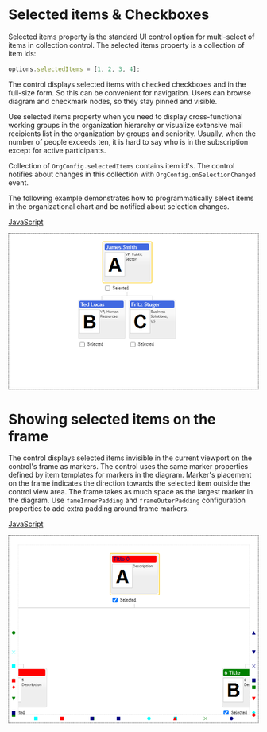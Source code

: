 # Selected items & Checkboxes
Selected items property is the standard UI control option for multi-select of items in collection control. The selected items property is a collection of item ids:

```JavaScript
options.selectedItems = [1, 2, 3, 4];
```
The control displays selected items with checked checkboxes and in the full-size form. So this can be convenient for navigation. Users can browse diagram and checkmark nodes, so they stay pinned and visible. 

Use selected items property when you need to display cross-functional working groups in the organization hierarchy or visualize extensive mail recipients list in the organization by groups and seniority. Usually, when the number of people exceeds ten, it is hard to say who is in the subscription except for active participants.

Collection of `OrgConfig.selectedItems` contains item id's. The control notifies about changes in this collection with `OrgConfig.onSelectionChanged` event.

The following example demonstrates how to programmatically select items in the organizational chart and be notified about selection changes.

[JavaScript](javascript.controls/CaseSelectedItems.html)

![Screenshot](javascript.controls/__image_snapshots__/CaseSelectedItems-snap.png)

# Showing selected items on the frame

The control displays selected items invisible in the current viewport on the control's frame as markers. The control uses the same marker properties defined by item templates for markers in the diagram. Marker's placement on the frame indicates the direction towards the selected item outside the control view area. The frame takes as much space as the largest marker in the diagram. Use `fameInnerPadding` and `frameOuterPadding` configuration properties to add extra padding around frame markers.

[JavaScript](javascript.controls/CaseShowFrame.html)

![Screenshot](javascript.controls/__image_snapshots__/CaseShowFrame-snap.png)